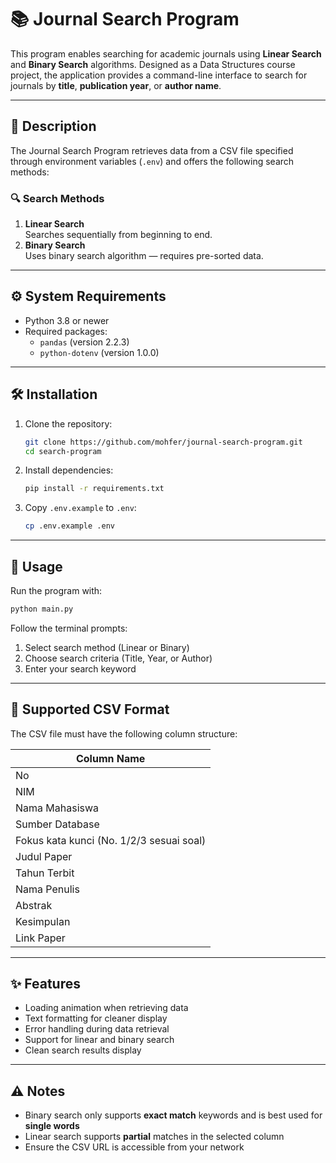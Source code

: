 # 📚 Journal Search Program

This program enables searching for academic journals using **Linear Search** and **Binary Search** algorithms. Designed as a Data Structures course project, the application provides a command-line interface to search for journals by **title**, **publication year**, or **author name**.

---

## 📝 Description

The Journal Search Program retrieves data from a CSV file specified through environment variables (`.env`) and offers the following search methods:

### 🔍 Search Methods
1. **Linear Search**  
    Searches sequentially from beginning to end.
2. **Binary Search**  
    Uses binary search algorithm — requires pre-sorted data.

---

## ⚙️ System Requirements

- Python 3.8 or newer
- Required packages:
  - `pandas` (version 2.2.3)
  - `python-dotenv` (version 1.0.0)

---

## 🛠️ Installation

1. Clone the repository:
    ```bash
    git clone https://github.com/mohfer/journal-search-program.git
    cd search-program
    ```

2. Install dependencies:
    ```bash
    pip install -r requirements.txt
    ```

3. Copy `.env.example` to `.env`:
    ```bash
    cp .env.example .env
    ```

---

## 🚀 Usage

Run the program with:
```bash
python main.py
```

Follow the terminal prompts:

1. Select search method (Linear or Binary)
2. Choose search criteria (Title, Year, or Author)
3. Enter your search keyword

---

## 📄 Supported CSV Format

The CSV file must have the following column structure:

| Column Name |
|-------------|
| No |
| NIM |
| Nama Mahasiswa |
| Sumber Database |
| Fokus kata kunci (No. 1/2/3 sesuai soal) |
| Judul Paper |
| Tahun Terbit |
| Nama Penulis |
| Abstrak |
| Kesimpulan |
| Link Paper |

---

## ✨ Features

- Loading animation when retrieving data
- Text formatting for cleaner display
- Error handling during data retrieval
- Support for linear and binary search
- Clean search results display

---

## ⚠️ Notes

- Binary search only supports **exact match** keywords and is best used for **single words**
- Linear search supports **partial** matches in the selected column
- Ensure the CSV URL is accessible from your network
